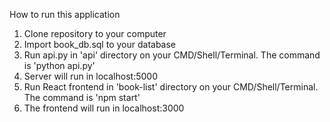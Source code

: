 How to run this application

1. Clone repository to your computer
2. Import book_db.sql to your database
3. Run api.py in 'api' directory on your CMD/Shell/Terminal. The command is 'python api.py'
4. Server will run in localhost:5000
5. Run React frontend in 'book-list' directory on your CMD/Shell/Terminal. The command is 'npm start'
6. The frontend will run in localhost:3000
